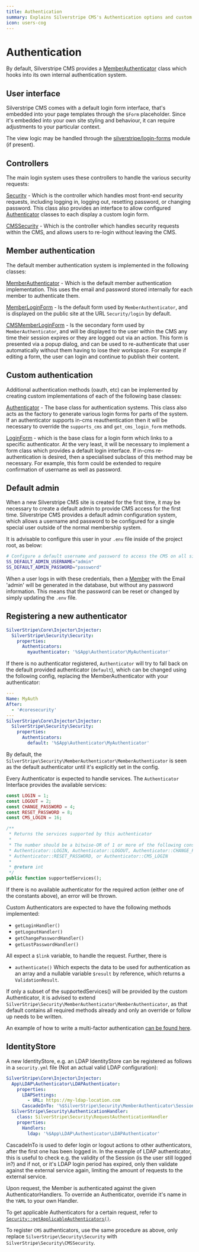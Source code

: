 ```yaml
---
title: Authentication
summary: Explains Silverstripe CMS's Authentication options and custom authenticators.
icon: users-cog
---
```


# Authentication

By default, Silverstripe CMS provides a [MemberAuthenticator](api:SilverStripe\Security\MemberAuthenticator\MemberAuthenticator) class which hooks into its own internal
authentication system.

## User interface

Silverstripe CMS comes with a default login form interface,
that's embedded into your page templates through the `$Form` placeholder.
Since it's embedded into your own site styling and behaviour,
it can require adjustments to your particular context.

The view logic may be handled through the
[silverstripe/login-forms](https://github.com/silverstripe/silverstripe-login-forms) module (if present).

## Controllers

The main login system uses these controllers to handle the various security requests:

[Security](api:SilverStripe\Security\Security) - Which is the controller which handles most front-end security requests, including logging in, logging out, resetting password, or changing password. This class also provides an interface to allow configured [Authenticator](api:SilverStripe\Security\Authenticator) classes to each display a custom login form.

[CMSSecurity](api:SilverStripe\Security\CMSSecurity) - Which is the controller which handles security requests within the CMS, and allows users to re-login without leaving the CMS.

## Member authentication

The default member authentication system is implemented in the following classes:

[MemberAuthenticator](api:SilverStripe\Security\MemberAuthenticator) - Which is the default member authentication implementation. This uses the email and password stored internally for each member to authenticate them.

[MemberLoginForm](api:SilverStripe\Security\MemberAuthenticator\MemberLoginForm) - Is the default form used by `MemberAuthenticator`, and is displayed on the public site at the URL `Security/login` by default.

[CMSMemberLoginForm](api:SilverStripe\Security\MemberAuthenticator\CMSMemberLoginForm) - Is the secondary form used by `MemberAuthenticator`, and will be displayed to the user within the CMS any time their session expires or they are logged out via an action. This form is presented via a popup dialog, and can be used to re-authenticate that user automatically without them having to lose their workspace. For example if editing a form, the user can login and continue to publish their content.

## Custom authentication

Additional authentication methods (oauth, etc) can be implemented by creating custom implementations of each of the
following base classes:

[Authenticator](api:SilverStripe\Security\Authenticator) - The base class for authentication systems. This class also acts as the factory to generate various login forms for parts of the system. If an authenticator supports in-cms reauthentication then it will be necessary to override the `supports_cms` and `get_cms_login_form` methods.

[LoginForm](api:SilverStripe\Security\LoginForm) - which is the base class for a login form which links to a specific authenticator. At the very least, it will be necessary to implement a form class which provides a default login interface. If in-cms re-authentication is desired, then a specialised subclass of this method may be necessary. For example, this form could be extended to require confirmation of username as well as password.

## Default admin

When a new Silverstripe CMS site is created for the first time, it may be necessary to create a default admin to provide
CMS access for the first time. Silverstripe CMS provides a default admin configuration system, which allows a username
and password to be configured for a single special user outside of the normal membership system.

It is advisable to configure this user in your `.env` file inside of the project root, as below:

```bash
# Configure a default username and password to access the CMS on all sites in this environment.
SS_DEFAULT_ADMIN_USERNAME="admin"
SS_DEFAULT_ADMIN_PASSWORD="password"
```

When a user logs in with these credentials, then a [Member](api:SilverStripe\Security\Member) with the Email 'admin' will be generated in
the database, but without any password information. This means that the password can be reset or changed by simply
updating the `.env` file.

## Registering a new authenticator

```yml
SilverStripe\Core\Injector\Injector:
  SilverStripe\Security\Security:
    properties:
      Authenticators:
        myauthenticator: '%$App\Authenticator\MyAuthenticator'
```

If there is no authenticator registered, `Authenticator` will try to fall back on the default provided authenticator (`default`), which can be changed using the following config, replacing the MemberAuthenticator with your authenticator:

```yml
---
Name: MyAuth
After:
  - '#coresecurity'
---
SilverStripe\Core\Injector\Injector:
  SilverStripe\Security\Security:
    properties:
      Authenticators:
        default: '%$App\Authenticator\MyAuthenticator'
```

By default, the `SilverStripe\Security\MemberAuthenticator\MemberAuthenticator` is seen as the default authenticator until it's explicitly set in the config.

Every Authenticator is expected to handle services. The `Authenticator` Interface provides the available services:

```php
const LOGIN = 1;
const LOGOUT = 2;
const CHANGE_PASSWORD = 4;
const RESET_PASSWORD = 8;
const CMS_LOGIN = 16;

/**
 * Returns the services supported by this authenticator
 *
 * The number should be a bitwise-OR of 1 or more of the following constants:
 * Authenticator::LOGIN, Authenticator::LOGOUT, Authenticator::CHANGE_PASSWORD,
 * Authenticator::RESET_PASSWORD, or Authenticator::CMS_LOGIN
 *
 * @return int
 */
public function supportedServices();
```

If there is no available authenticator for the required action (either one of the constants above), an error will be thrown.

Custom Authenticators are expected to have the following methods implemented:

- `getLoginHandler()`
- `getLogoutHandler()`
- `getChangePasswordHandler()`
- `getLostPasswordHandler()`

All expect a `$link` variable, to handle the request.
Further, there is

- `authenticate()`
Which expects the data to be used for authentication as an array and a nullable variable `$result` by reference, which returns a `ValidationResult`.

If only a subset of the supportedServices() will be provided by the custom Authenticator, it is advised to extend `SilverStripe\Security\MemberAuthenticator\MemberAuthenticator`, as that default contains all required methods already and only an override or follow up needs to be written.

An example of how to write a multi-factor authentication [can be found here](https://gist.github.com/sminnee/bc646147f3941a764d0410f2044433c7).

## IdentityStore

A new IdentityStore, e.g. an LDAP IdentityStore can be registered as follows in a `security.yml` file (Not an actual valid LDAP configuration):

```yml
SilverStripe\Core\Injector\Injector:
  App\LDAP\Authenticator\LDAPAuthenticator:
    properties:
      LDAPSettings:
        - URL: https://my-ldap-location.com
      CascadeInTo: '%$SilverStripe\Security\MemberAuthenticator\SessionAuthenticationHandler'
  SilverStripe\Security\AuthenticationHandler:
    class: SilverStripe\Security\RequestAuthenticationHandler
    properties:
      Handlers:
        ldap: '%$App\LDAP\Authenticator\LDAPAuthenticator'
```

CascadeInTo is used to defer login or logout actions to other authenticators, after the first one has been logged in. In the example of LDAP authenticator, this is useful to check e.g. the validity of the Session (is the user still logged in?) and if not, or it's LDAP login period has expired, only then validate against the external service again, limiting the amount of requests to the external service.

Upon request, the Member is authenticated against the given AuthenticatorHandlers. To override an Authenticator, override it's name in the `YAML` to your own Handler.

To get applicable Authenticators for a certain request, refer to [`Security::getApplicableAuthenticators()`](api:SilverStripe\Security\Security::getApplicableAuthenticators()).

To register `CMS` authenticators, use the same procedure as above, only replace `SilverStripe\Security\Security` with `SilverStripe\Security\CMSSecurity`.
